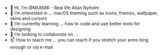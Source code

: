 - 👋 Hi, I’m @MUI68K - Real life Allan Nyholm
- 👀 I’m interested in ... macOS theming such as icons, themes, wallpaper, skins and cursors
- 🌱 I’m currently learning ... how to code and use better tools for designing
- 💞️ I’m looking to collaborate on ...
- 📫 How to reach me ... you can reach if you stretch your arms long enough or via e-mail

<!---
MUI68K/MUI68K is a ✨ special ✨ repository because its `README.md` (this file) appears on your GitHub profile.
You can click the Preview link to take a look at your changes.
--->
